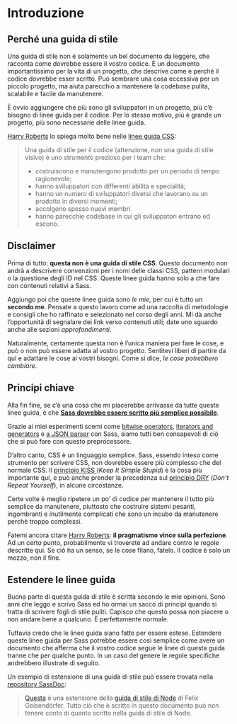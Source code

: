 
# Introduzione

## Perché una guida di stile

Una guida di stile non è solamente un bel documento da leggere, che racconta come dovrebbe essere il vostro codice. È un documento importantissimo per la vita di un progetto, che descrive come e perchè il codice dovrebbe esser scritto. Può sembrare una cosa eccessiva per un piccolo progetto, ma aiuta parecchio a mantenere la codebase pulita, scalabile e facile da manutenere.

È ovvio aggiungere che più sono gli sviluppatori in un progetto, più c’è bisogno di linee guida per il codice. Per lo stesso motivo, più è grande un progetto, più sono necessarie delle linee guida.

[Harry Roberts](http://csswizardry.com) lo spiega molto bene nelle [linee guida CSS](http://cssguidelin.es/#the-importance-of-a-styleguide):

<blockquote>
  <p>Una guida di stile per il codice (attenzione, non una guida di stile visivo) è uno strumento prezioso per i team che:</p>
  <ul>
    <li>costruiscono e manutengono prodotto per un periodo di tempo ragionevole;</li>
    <li>hanno sviluppatori con differenti abilità e specialità;</li>
    <li>hanno un numero di sviluppatori diversi che lavorano su un prodotto in diversi momenti;</li>
    <li>accolgono spesso nuovi membri</li>
    <li>hanno parecchie codebase in cui gli sviluppatori entrano ed escono.</li>
  </ul>
</blockquote>

## Disclaimer

Prima di tutto: **questa non è una guida di stile CSS**. Questo documento non andrà a descrivere convenzioni per i nomi delle classi CSS, pattern modulari o la questione degli ID nel CSS. Queste linee guida hanno solo a che fare con contenuti relativi a Sass.

Aggiungo poi che queste linee guida sono _le mie_, per cui è tutto un **secondo me**. Pensate a questo lavoro come ad una raccolta di metodologie e consigli che ho raffinato e selezionato nel corso degli anni. Mi dà anche l’opportunità di segnalare dei link verso contenuti utili; date uno sguardo anche alle sezioni *approfondimenti*.

Naturalmente, certamente questa non è l’unica maniera per fare le cose, e può o non può essere adatta al vostro progetto. Sentitevi liberi di partire da qui e adattare le cose ai vostri bisogni. Come si dice, *le cose potrebbero cambiare*.

## Principi chiave

Alla fin fine, se c’è una cosa che mi piacerebbe arrivasse da tutte queste linee guida, è che **[Sass dovrebbe essere scritto più semplice possibile](http://www.sitepoint.com/keep-sass-simple/)**.

Grazie ai miei esperimenti scemi come [bitwise operators](https://github.com/HugoGiraudel/SassyBitwise), [iterators and generators](https://github.com/HugoGiraudel/SassyIteratorsGenerators) e [a JSON parser](https://github.com/HugoGiraudel/SassyJSON) con Sass, siamo tutti ben consapevoli di ciò che si può fare con questo preprocessore.

D’altro canto, CSS è un linguaggio semplice. Sass, essendo inteso come strumento per scrivere CSS, non dovrebbe essere più complesso che del normale CSS. Il [principio KISS ](http://en.wikipedia.org/wiki/KISS_principle) (_Keep It Simple Stupid_) è la cosa più importante qui, e può anche prender la precedenza sul [principio DRY](http://en.wikipedia.org/wiki/Don%27t_repeat_yourself) (_Don’t Repeat Yourself_), in alcune circostanze.

Certe volte è meglio ripetere un po’ di codice per mantenere il tutto più semplice da manutenere, piuttosto che costruire sistemi pesanti, ingombranti e inutilmente complicati che sono un incubo da manutenere perchè troppo complessi.

Fatemi ancora citare [Harry Roberts](https://csswizardry.com): **il pragmatismo vince sulla perfezione**. Ad un certo punto, probabilmente vi troverete ad andare contro le regole descritte qui. Se ciò ha un senso, se le cose filano, fatelo. Il codice è solo un mezzo, non il fine.

## Estendere le linee guida

Buona parte di questa guida di stile è scritta secondo le mie opinioni. Sono anni che leggo e scrivo Sass ed ho ormai un sacco di principi quando si tratta di scrivere fogli di stile puliti. Capisco che questo possa non piacere o non andare bene a qualcuno. È perfettamente normale.

Tuttavia credo che le linee guida siano fatte per essere estese. Estendere queste linee guida per Sass potrebbe essere così semplice come avere un documento che afferma che il vostro codice segue le linee di questa guida tranne che per qualche punto. In un caso del genere le regole specifiche andrebbero illustrate di seguito.

Un esempio di estensione di una guida di stile può essere trovata nella [repository SassDoc](https://github.com/SassDoc/sassdoc/blob/master/GUIDELINES.md):

> [Questa](https://github.com/SassDoc/sassdoc/blob/master/GUIDELINES.md) è una estensione della [guida di stile di Node](https://github.com/felixge/node-style-guide) di Felix Geisendörfer. Tutto ciò che è scritto in questo documento può non tenere conto di quanto scritto nella guida di stile di Node.
